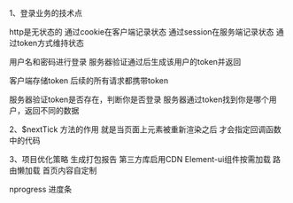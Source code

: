 1、登录业务的技术点

http是无状态的
通过cookie在客户端记录状态
通过session在服务端记录状态
通过token方式维持状态

用户名和密码进行登录
服务器验证通过后生成该用户的token并返回

客户端存储token
后续的所有请求都携带token

服务器验证token是否存在，判断你是否登录
服务器通过token找到你是哪个用户，返回不同的数据

2、$nextTick  方法的作用 就是当页面上元素被重新渲染之后 才会指定回调函数中的代码

3、项目优化策略
生成打包报告
第三方库启用CDN
Element-ui组件按需加载
路由懒加载
首页内容自定制

nprogress  进度条